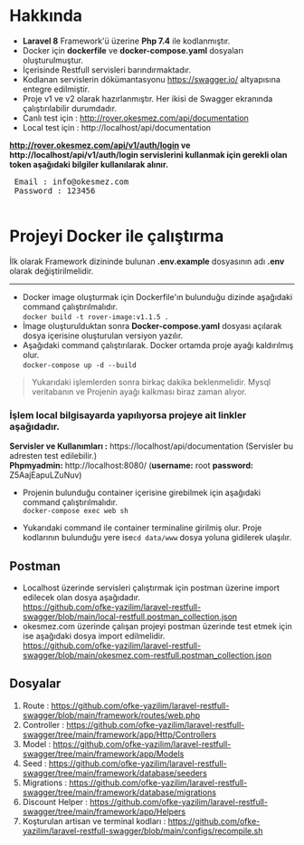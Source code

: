 # Hakkında
 - **Laravel 8** Framework'ü üzerine **Php 7.4** ile kodlanmıştır.
 - Docker için **dockerfile** ve **docker-compose.yaml** dosyaları oluşturulmuştur.
 - İçerisinde Restfull servisleri barındırmaktadır.
 - Kodlanan servislerin dökümantasyonu https://swagger.io/ altyapısına entegre edilmiştir.
 - Proje v1 ve v2 olarak hazırlanmıştır. Her ikisi de Swagger ekranında çalıştırılabilir durumdadır.
 - Canlı test için : http://rover.okesmez.com/api/documentation 
 - Local test için : http://localhost/api/documentation <br>

**http://rover.okesmez.com/api/v1/auth/login ve http://localhost/api/v1/auth/login servislerini kullanmak için gerekli olan token aşağıdaki bilgiler kullanılarak alınır.**
 <pre>
 Email : info@okesmez.com
 Password : 123456
 </pre>

# Projeyi Docker ile çalıştırma
İlk olarak Framework dizininde bulunan **.env.example** dosyasının adı **.env** olarak değiştirilmelidir.
****
 - Docker image oluşturmak için Dockerfile'ın bulunduğu dizinde aşağıdaki command çalıştırılmalıdır.<br>
`docker build -t rover-image:v1.1.5 .`
 - İmage oluşturulduktan sonra **Docker-compose.yaml** dosyası açılarak dosya içerisine oluşturulan versiyon yazılır.<br>
 - Aşağıdaki command çalıştırılarak. Docker ortamda proje ayağı kaldırılmış olur.<br>
  `docker-compose up -d --build`
> Yukarıdaki işlemlerden sonra birkaç dakika beklenmelidir. Mysql veritabanın ve Projenin ayağı kalkması biraz zaman alıyor.

###  İşlem local bilgisayarda yapılıyorsa projeye ait linkler aşağıdadır.
**Servisler ve Kullanımları :** https://localhost/api/documentation (Servisler bu adresten test edilebilir.)<br>
**Phpmyadmin:**   http://localhost:8080/ (**username:** root **password:** Z5AajEapuLZuNuv)  

 - Projenin bulunduğu container içerisine girebilmek için aşağıdaki command çalıştırılmalıdır. <br>
   `docker-compose exec web sh` 
   
 - Yukarıdaki command ile container terminaline girilmiş olur. Proje kodlarının  bulunduğu yere ise`cd data/www` dosya yoluna gidilerek ulaşılır.

## Postman

 - Localhost üzerinde servisleri çalıştırmak için postman üzerine import edilecek olan dosya aşağıdadır.<br>
https://github.com/ofke-yazilim/laravel-restfull-swagger/blob/main/local-restfull.postman_collection.json
- okesmez.com üzerinde çalışan projeyi postman üzerinde test etmek için ise aşağıdaki dosya import edilmelidir.<br>
https://github.com/ofke-yazilim/laravel-restfull-swagger/blob/main/okesmez.com-restfull.postman_collection.json

## Dosyalar

 1. Route : https://github.com/ofke-yazilim/laravel-restfull-swagger/blob/main/framework/routes/web.php
 2. Controller : https://github.com/ofke-yazilim/laravel-restfull-swagger/tree/main/framework/app/Http/Controllers
 3. Model : https://github.com/ofke-yazilim/laravel-restfull-swagger/tree/main/framework/app/Models
 4. Seed : https://github.com/ofke-yazilim/laravel-restfull-swagger/tree/main/framework/database/seeders
 5. Migrations : https://github.com/ofke-yazilim/laravel-restfull-swagger/tree/main/framework/database/migrations
 6. Discount Helper : https://github.com/ofke-yazilim/laravel-restfull-swagger/tree/main/framework/app/Helpers
 7. Koşturulan artisan ve terminal kodları : https://github.com/ofke-yazilim/laravel-restfull-swagger/blob/main/configs/recompile.sh
 

